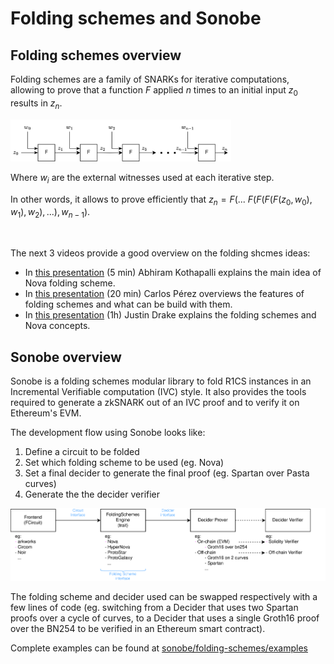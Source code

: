 # Folding schemes and Sonobe

## Folding schemes overview

Folding schemes are a family of SNARKs for iterative computations, allowing to prove that a function $F$ applied $n$ times to an initial input $z_0$ results in $z_n$.

<img src="imgs/folding-main-idea-diagram.png" style="width:70%;" />

Where $w_i$ are the external witnesses used at each iterative step.

In other words, it allows to prove efficiently that $z_n = F(...~F(F(F(F(z_0, w_0), w_1), w_2), ...), w_{n-1})$.

<br>

The next 3 videos provide a good overview on the folding shcmes ideas:
- In [this presentation](https://www.youtube.com/watch?v=Jj19k2AXH2k) (5 min) Abhiram Kothapalli explains the main idea of Nova folding scheme.
- In [this presentation](https://youtu.be/IzLTpKWt-yg?t=6367) (20 min) Carlos Pérez overviews the features of folding schemes and what can be build with them.
- In [this presentation](https://www.youtube.com/watch?v=SwonTtOQzAk) (1h) Justin Drake explains the folding schemes and Nova concepts.


## Sonobe overview

Sonobe is a folding schemes modular library to fold R1CS instances in an Incremental Verifiable computation (IVC) style. It also provides the tools required to generate a zkSNARK out of an IVC proof and to verify it on Ethereum's EVM.

The development flow using Sonobe looks like:

1. Define a circuit to be folded
2. Set which folding scheme to be used (eg. Nova)
3. Set a final decider to generate the final proof (eg. Spartan over Pasta curves)
4. Generate the the decider verifier

![](imgs/sonobe-lib-pipeline.png)

The folding scheme and decider used can be swapped respectively with a few lines of code (eg. switching from a Decider that uses two Spartan proofs over a cycle of curves, to a Decider that uses a single Groth16 proof over the BN254 to be verified in an Ethereum smart contract).

Complete examples can be found at [sonobe/folding-schemes/examples](https://github.com/privacy-scaling-explorations/sonobe/tree/main/folding-schemes/examples)
